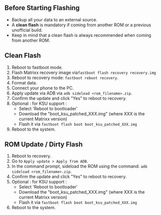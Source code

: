 ## Before Starting Flashing

- Backup all your data to an external source.
- A **clean flash** is mandatory if coming from another ROM or a previous unofficial build.
- Keep in mind that a clean flash is always recommended when coming from another ROM.

## Clean Flash

1. Reboot to fastboot mode.
2. Flash Matrixx recovery image via`fastboot flash recovery recovery.img`
3. Reboot to recovery mode: `fastboot reboot recovery`.
4. Format data.
5. Connect your phone to the PC.
6. Apply update via ADB via `adb sideload <rom_filename>.zip`.
7. Confirm the update and click "Yes" to reboot to recovery.
8. Optional : for KSU support :
    - Select 'Reboot to bootloader'
    - Download the "boot_ksu_patched_XXX.img" (where XXX is the current Matrixx version)
    - Flash it via `fastboot flash boot boot_ksu_patched_XXX.img`
9. Reboot to the system.

## ROM Update / Dirty Flash

1. Reboot to recovery.
2. Go to `Apply update > Apply from ADB`.
3. In the command prompt, sideload the ROM using the command: `adb sideload <rom_filename>.zip`.
4. Confirm the update and click "Yes" to reboot to recovery.
5. Optional : for KSU support :
    - Select 'Reboot to bootloader'
    - Download the "boot_ksu_patched_XXX.img" (where XXX is the current Matrixx version)
    - Flash it via `fastboot flash boot boot_ksu_patched_XXX.img`
6. Reboot to the system.
